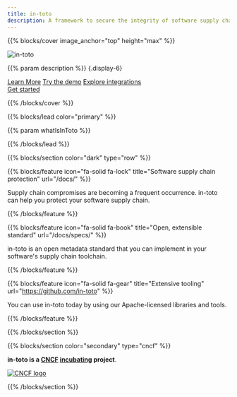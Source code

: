 ```yaml
---
title: in-toto
description: A framework to secure the integrity of software supply chains
---
```


{{% blocks/cover image_anchor="top" height="max" %}}

<img src="/img/in-toto-horizontal-white.svg" alt="in-toto" class="in-toto-logo">

<!-- prettier-ignore -->
{{% param description %}}
{.display-6}

<div class="p-initial mt-5">
<a class="btn btn-lg btn-primary me-3" href="docs/what-is-in-toto/">Learn
More</a>
<a class="btn btn-lg btn-primary me-3" href="https://github.com/in-toto/demo">Try
the demo</a>
<a class="btn btn-lg btn-primary" href="https://github.com/in-toto/friends">Explore
integrations</a>
</div>

<div class="h3 mt-4">
<a class="btn btn-lg btn-secondary" href="docs/getting-started/">Get started</i></a>
</div>

{{% /blocks/cover %}}

{{% blocks/lead color="primary" %}}

{{% param whatIsInToto %}}

{{% /blocks/lead %}}

{{% blocks/section color="dark" type="row" %}}

{{% blocks/feature icon="fa-solid fa-lock" title="Software supply chain protection" url="/docs/" %}}

Supply chain compromises are becoming a frequent occurrence. in-toto can help
you protect your software supply chain.

{{% /blocks/feature %}}

{{% blocks/feature icon="fa-solid fa-book" title="Open, extensible standard" url="/docs/specs/" %}}

in-toto is an open metadata standard that you can implement in your software's
supply chain toolchain.

{{% /blocks/feature %}}

{{% blocks/feature icon="fa-solid fa-gear" title="Extensive tooling" url="https://github.com/in-toto" %}}

You can use in-toto today by using our Apache-licensed libraries and tools.

{{% /blocks/feature %}}

{{% /blocks/section %}}

{{% blocks/section color="secondary" type="cncf" %}}

**in-toto is a [CNCF][] [incubating][] project**.<br>

[![CNCF logo][]][cncf]

[cncf]: https://cncf.io
[cncf logo]: /img/cncf-white.svg
[incubating]: https://www.cncf.io/projects/

{{% /blocks/section %}}

